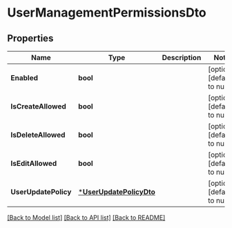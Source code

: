 # UserManagementPermissionsDto

## Properties
Name | Type | Description | Notes
------------ | ------------- | ------------- | -------------
**Enabled** | **bool** |  | [optional] [default to null]
**IsCreateAllowed** | **bool** |  | [optional] [default to null]
**IsDeleteAllowed** | **bool** |  | [optional] [default to null]
**IsEditAllowed** | **bool** |  | [optional] [default to null]
**UserUpdatePolicy** | [***UserUpdatePolicyDto**](UserUpdatePolicyDto.md) |  | [optional] [default to null]

[[Back to Model list]](../README.md#documentation-for-models) [[Back to API list]](../README.md#documentation-for-api-endpoints) [[Back to README]](../README.md)


